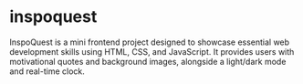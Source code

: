 # inspoquest
InspoQuest is a mini frontend project designed to showcase essential web development skills using HTML, CSS, and JavaScript. It provides users with motivational quotes and background images, alongside a light/dark mode and real-time clock.
